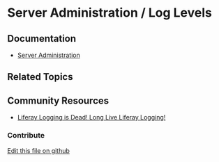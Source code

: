 # Server Administration / Log Levels

## Documentation

* [Server Administration](https://portal.liferay.dev/docs/7-2/user/-/knowledge_base/u/server-administration)

## Related Topics


## Community Resources

* [Liferay Logging is Dead! Long Live Liferay Logging!](https://liferay.dev/blogs/-/blogs/liferay-logging-is-dead-long-live-liferay-logging-)

### Contribute

[Edit this file on github](https://github.com/olafk/controlpanel-documentation-docs/blob/master/md/72en/com_liferay_server_admin_web_portlet_ServerAdminPortlet/log-levels.md)
